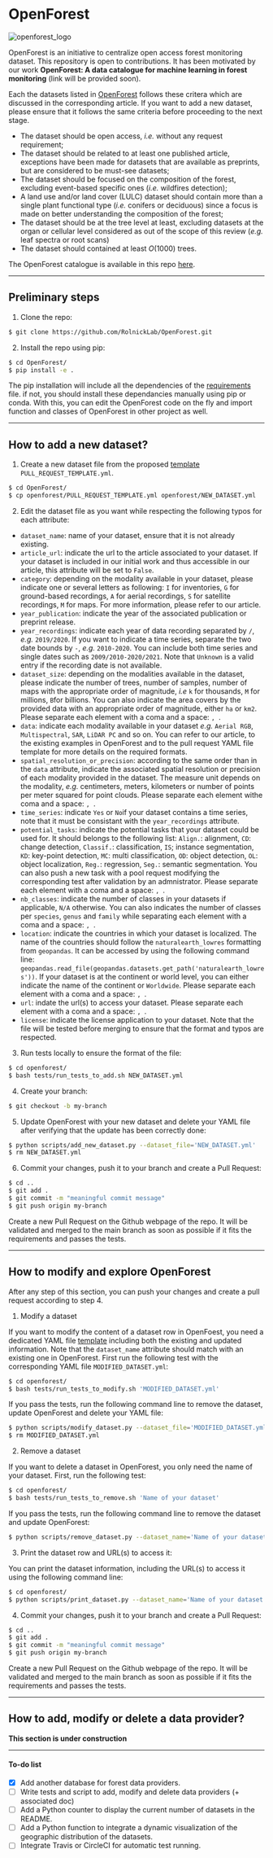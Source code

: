 # OpenForest

![openforest_logo](./images/logo_wo_background.png)

OpenForest is an initiative to centralize open access forest monitoring dataset. This repository is open to contributions.
It has been motivated by our work **OpenForest: A data catalogue for machine learning in forest monitoring** (link will be provided soon).

Each the datasets listed in [OpenForest](./OpenForest.csv) follows these critera which are discussed in the corresponding article. If you want to add a new dataset, please ensure that it follows the same criteria before proceeding to the next stage.

- The dataset should be open access, *i.e.* without any request requirement;
- The dataset should be related to at least one published article, exceptions have been made for datasets that are available as preprints, but are considered to be must-see datasets;
- The dataset should be focused on the composition of the forest, excluding event-based specific ones (*i.e.* wildfires detection);
- A land use and/or land cover (LULC) dataset should contain more than a single plant functional type (*i.e.* conifers or deciduous) since a focus is made on better understanding the composition of the forest;
- The dataset should be at the tree level at least, excluding datasets at the organ or cellular level considered as out of the scope of this review (*e.g.* leaf spectra or root scans)
- The dataset should contained at least $O(1000)$ trees.

The OpenForest catalogue is available in this repo [here](./OpenForest.csv).

---

## Preliminary steps

1. Clone the repo:
```bash
$ git clone https://github.com/RolnickLab/OpenForest.git
```

2. Install the repo using pip:
```bash
$ cd OpenForest/
$ pip install -e .
```
The pip installation will include all the dependencies of the [requirements](./requirements.txt) file. if not, you should install these dependancies manually using pip or conda.
With this, you can edit the OpenForest code on the fly and import function and classes of OpenForest in other project as well.

---

## How to add a new dataset?

1. Create a new dataset file from the proposed [template](./openforest/PULL_REQUEST_TEMPLATE.yml) `PULL_REQUEST_TEMPLATE.yml`.
```bash
$ cd OpenForest/
$ cp openforest/PULL_REQUEST_TEMPLATE.yml openforest/NEW_DATASET.yml
```

2. Edit the dataset file as you want while respecting the following typos for each attribute:
- `dataset_name`: name of your dataset, ensure that it is not already existing.
- `article_url`: indicate the url to the article associated to your dataset. If your dataset is included in our initial work and thus accessible in our article, this attribute will be set to `False`.
- `category`: depending on the modality available in your dataset, please indicate one or several letters as following: `I` for inventories, `G` for ground-based recordings, `A` for aerial recordings, `S` for satellite recordings, `M` for maps. For more information, please refer to our article.
- `year_publication`: indicate the year of the associated publication or preprint release.
- `year_recordings`: indicate each year of data recording separated by `/`, *e.g.* `2019/2020`. If you want to indicate a time series, separate the two date bounds by `-`, *e.g.* `2010-2020`. You can include both time series and single dates such as `2009/2010-2020/2021`. Note that `Unknown` is a valid entry if the recording date is not available.
- `dataset_size`: depending on the modalities available in the dataset, please indicate the number of trees, number of samples, number of maps with the appropriate order of magnitude, *i.e* `k` for thousands, `M` for millions, `B`for billions. You can also indicate the area covers by the provided data with an appropriate order of magnitude, either `ha` or `km2`. Please separate each element with a coma and a space: `, `.
- `data`: indicate each modality available in your dataset *e.g.* `Aerial RGB`, `Multispectral`, `SAR`, `LiDAR PC` and so on. You can refer to our article, to the existing examples in OpenForest and to the pull request YAML file template for more details on the required formats.
- `spatial_resolution_or_precision`: according to the same order than in the `data` attribute, indicate the associated spatial resolution or precision of each modality provided in the dataset. The measure unit depends on the modality, *e.g.* centimeters, meters, kilometers or number of points per meter squared for point clouds. Please separate each element withe coma and a space: `, `.
- `time_series`: indicate `Yes` or `No`if your dataset contains a time series, note that it must be consistant with the `year_recordings` attribute.
- `potential_tasks`: indicate the potential tasks that your dataset could be used for. It should belongs to the following list: `Align.`: alignment, `CD`: change detection, `Classif.`: classification, `IS`; instance segmentation, `KD`: key-point detection, `MC`: multi classification, `OD`: object detection, `OL`: object localization, `Reg.`: regression, `Seg.`: semantic segmentation. You can also push a new task with a pool request modifying the corresponding test after validation by an admnistrator. Please separate each element with a coma and a space: `, `.
- `nb_classes`: indicate the number of classes in your datasets if applicable, `N/A` otherwise. You can also indicates the number of classes per `species`, `genus` and `family` while separating each element with a coma and a space: `, `.
- `location`: indicate the countries in which your dataset is localized. The name of the countries should follow the `naturalearth_lowres` formatting from `geopandas`. It can be accessed by using the following command line: `geopandas.read_file(geopandas.datasets.get_path('naturalearth_lowres'))`. If your dataset is at the continent or world level, you can either indicate the name of the continent or `Worldwide`. Please separate each element with a coma and a space: `, `.
- `url`: indate the url(s) to access your dataset. Please separate each element with a coma and a space: `, `.
- `license`: indicate the license application to your dataset.
Note that the file will be tested before merging to ensure that the format and typos are respected.

3. Run tests locally to ensure the format of the file:
```bash
$ cd openforest/
$ bash tests/run_tests_to_add.sh NEW_DATASET.yml
```

4. Create your branch:
```bash
$ git checkout -b my-branch
```

5. Update OpenForest with your new dataset and delete your YAML file after verifying that the update has been correctly done:
```bash
$ python scripts/add_new_dataset.py --dataset_file='NEW_DATASET.yml'
$ rm NEW_DATASET.yml
```

6. Commit your changes, push it to your branch and create a Pull Request:
```bash
$ cd ..
$ git add .
$ git commit -m "meaningful commit message"
$ git push origin my-branch
```
Create a new Pull Request on the Github webpage of the repo. It will be validated and merged to the main branch as soon as possible if it fits the requirements and passes the tests.


---

## How to modify and explore OpenForest

After any step of this section, you can push your changes and create a pull request according to step 4.

1. Modify a dataset

If you want to modify the content of a dataset row in OpenFoest, you need a dedicated YAML file [template](./openforest/PULL_REQUEST_TEMPLATE.yml) including both the existing and updated information.
Note that the `dataset_name` attribute should match with an existing one in OpenForest.
First run the following test with the corresponding YAML file `MODIFIED_DATASET.yml`:
```bash
$ cd openforest/
$ bash tests/run_tests_to_modify.sh 'MODIFIED_DATASET.yml'
```

If you pass the tests, run the following command line to remove the dataset, update OpenForest and delete your YAML file:
```bash
$ python scripts/modify_dataset.py --dataset_file='MODIFIED_DATASET.yml'
$ rm MODIFIED_DATASET.yml
```

2. Remove a dataset

If you want to delete a dataset in OpenForest, you only need the name of your dataset.
First, run the following test:
```bash
$ cd openforest/
$ bash tests/run_tests_to_remove.sh 'Name of your dataset'
```

If you pass the tests, run the following command line to remove the dataset and update OpenForest:
```bash
$ python scripts/remove_dataset.py --dataset_name='Name of your dataset'
```

3. Print the dataset row and URL(s) to access it:

You can print the dataset information, including the URL(s) to access it using the following command line:
```bash
$ cd openforest/
$ python scripts/print_dataset.py --dataset_name='Name of your dataset'
```

4. Commit your changes, push it to your branch and create a Pull Request:
```bash
$ cd ..
$ git add .
$ git commit -m "meaningful commit message"
$ git push origin my-branch
```
Create a new Pull Request on the Github webpage of the repo. It will be validated and merged to the main branch as soon as possible if it fits the requirements and passes the tests.

---

## How to add, modify or delete a data provider?

**This section is under construction**

---

#### To-do list

- [X] Add another database for forest data providers.
- [ ] Write tests and script to add, modify and delete data providers (+ associated doc)
- [ ] Add a Python counter to display the current number of datasets in the README.
- [ ] Add a Python function to integrate a dynamic visualization of the geographic distribution of the datasets.
- [ ] Integrate Travis or CircleCI for automatic test running.